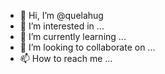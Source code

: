 - 👋 Hi, I’m @quelahug
- 👀 I’m interested in ...
- 🌱 I’m currently learning ...
- 💞️ I’m looking to collaborate on ...
- 📫 How to reach me ...

<!---
quelahug/quelahug is a ✨ special ✨ repository because its `README.md` (this file) appears on your GitHub profile.
You can click the Preview link to take a look at your changes.
--->

